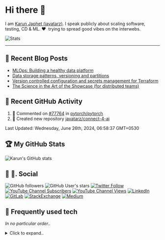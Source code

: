 # Hi there 👋

I am [Karun Japhet (javatarz)](https://karun.me). I speak publicly about scaling software, testing, CD & ML. ❤️&nbsp; trying to spread good vibes on the interwebs.

![Stats](https://stats.quine.sh/javatarz/github?theme=dark)

---

## 📕 Recent Blog Posts

<!-- BLOG-POST-LIST:START -->
- [MLOps: Building a healthy data platform](https://medium.com/inspiredbrilliance/mlops-building-a-healthy-data-platform-d3d6547a601d?source=rss-2c5b1a49efe4------2)
- [Data storage patterns, versioning and partitions](https://medium.com/inspiredbrilliance/data-storage-patterns-versioning-and-partitions-a8ce1fd82765?source=rss-2c5b1a49efe4------2)
- [Version controlled configuration and secrets management for Terraform](https://medium.com/inspiredbrilliance/version-controlled-configuration-and-secrets-management-for-terraform-c22f0b30d063?source=rss-2c5b1a49efe4------2)
- [The Science in the Art of the Showcase &lpar;for distributed teams&rpar;](https://medium.com/inspiredbrilliance/the-science-in-the-art-of-the-showcase-for-distributed-teams-6497e331cb6c?source=rss-2c5b1a49efe4------2)
<!-- BLOG-POST-LIST:END -->

## 🎯 Recent GitHub Activity

<!--RECENT_ACTIVITY:start-->
1. 💬 Commented on [#77764](https://github.com/pytorch/pytorch/issues/77764#issuecomment-2102973721) in [pytorch/pytorch](https://github.com/pytorch/pytorch)
2. 📔 Created new repository [javatarz/connect-4-ai](https://github.com/javatarz/connect-4-ai)
<!--RECENT_ACTIVITY:end-->
<!--RECENT_ACTIVITY:last_update-->
Last Updated: Wednesday, June 26th, 2024, 06:58:37 GMT+0530
<!--RECENT_ACTIVITY:last_update_end-->

## 🏆 My GitHub Stats

![Karun's GitHub stats](https://github-readme-stats.vercel.app/api?username=javatarz&theme=dracula&show_icons=true&count_private=true)

## 👨 👩. Social

![GitHub followers](https://img.shields.io/github/followers/javatarz?color=%23181717&logo=GitHub&style=flat-square)
![GitHub User's stars](https://img.shields.io/github/stars/javatarz?affiliations=OWNER%2CCOLLABORATOR%2CORGANIZATION_MEMBER&color=%23181717&logo=GitHub&style=flat-square)
[![Twitter Follow](https://img.shields.io/twitter/follow/javatarz?color=%231DA1F2&logo=Twitter&style=flat-square)](https://twitter.com/intent/user?screen_name=javatarz)
[![YouTube Channel Subscribers](https://img.shields.io/youtube/channel/subscribers/UCnLs0Sn0h-UqfIMkkGMuB1w?logo=YouTube&style=flat-square)](https://www.youtube.com/channel/UCnLs0Sn0h-UqfIMkkGMuB1w?sub_confirmation=1)
[![YouTube Channel Views](https://img.shields.io/youtube/channel/views/UCnLs0Sn0h-UqfIMkkGMuB1w?logo=YouTube&style=flat-square)](https://www.youtube.com/channel/UCnLs0Sn0h-UqfIMkkGMuB1w)
[![LinkedIn](https://img.shields.io/badge/LinkedIn-0077B5?style=flat-square&logo=linkedin&logoColor=white)](https://www.linkedin.com/in/karunjaphet/)
[![GitLab](https://img.shields.io/badge/GitLab-330F63?style=flat-square&logo=gitlab&logoColor=white)](https://gitlab.com/javatarz)
[![StackExchange](https://img.shields.io/badge/StackExchange-%23ffffff.svg?&style=flat-square&logo=StackExchange&logoColor=white)](https://stackexchange.com/users/233953/javatarz)
[![Medium](https://img.shields.io/badge/Medium-12100E?style=flat-square&logo=medium&logoColor=white)](https://medium.com/@javatarz)


## 🚀 Frequently used tech</summary>

_In no particular order.._

<details>
<summary>Click to expand..</summary>

![Scala](https://img.shields.io/badge/Scala-DC322F?style=flat-square&logo=scala)
![Kotlin](https://img.shields.io/badge/Kotlin-0095D5?&style=flat-square&logo=kotlin)
![Spring Boot](https://img.shields.io/badge/Spring_Boot-F2F4F9?style=flat-square&logo=spring-boot)
![Spring](https://img.shields.io/badge/Spring-6DB33F?style=flat-square&logo=spring&logoColor=white)
![Java](https://img.shields.io/badge/Java-ED8B00?style=flat-square&logo=java)
![Gradle](https://img.shields.io/badge/gradle-02303A?style=flat-square&logo=gradle)
![JUnit5](https://img.shields.io/badge/Junit5-25A162?style=flat-square&logo=junit5&logoColor=white)
![Python](https://img.shields.io/badge/Python-3776AB?style=flat-square&logo=python&logoColor=darkgreen&color=#3776AB)
![NumPy](https://img.shields.io/badge/Numpy-777BB4?style=flat-square&logo=numpy)
![Pandas](https://img.shields.io/badge/Pandas-2C2D72?style=flat-square&logo=pandas)
![Jupyter](https://img.shields.io/badge/Jupyter-F37626.svg?&style=flat-square&logo=Jupyter&logoColor=white)
![Javascript](https://img.shields.io/badge/JavaScript-323330?style=flat-square&logo=javascript)
![Typescript](https://img.shields.io/badge/TypeScript-007ACC?style=flat-square&logo=typescript&logoColor=white)
![React](https://img.shields.io/badge/React-20232A?style=flat-square&logo=react)
![Markdown](https://img.shields.io/badge/Markdown-000000?style=flat-square&logo=markdown&logoColor=white)

![AWS](https://img.shields.io/badge/Amazon_AWS-232F3E?style=flat-square&logo=amazon-aws&logoColor=white)
![Cloudflare](https://img.shields.io/badge/Cloudflare-F38020?style=flat-square&logo=Cloudflare&logoColor=white)
![GitHub Actions](https://img.shields.io/badge/GitHub_Actions-2088FF?style=flat-square&logo=github-actions&logoColor=white)

![Android](https://img.shields.io/badge/Android-3DDC84?style=flat-square&logo=android&logoColor=white)
![Lineage OS](https://img.shields.io/badge/lineageos-167C80?style=flat-square&logo=lineageos&logoColor=white)
![iOS](https://img.shields.io/badge/iOS-000000?style=flat-square&logo=apple)
![MacOS](https://img.shields.io/badge/mac%20os-000000?style=flat-square&logo=apple&logoColor=white)
![Windows](https://img.shields.io/badge/Windows-0078D6?style=flat-square&logo=windows&logoColor=white)
![Ubuntu](https://img.shields.io/badge/Ubuntu-E95420?style=flat-square&logo=ubuntu&logoColor=white)
![Debian](https://img.shields.io/badge/Debian-A81D33?style=flat-square&logo=debian&logoColor=white)

![IntelliJ](https://img.shields.io/badge/IntelliJIDEA-000000.svg?style=flat-square&logo=intellij-idea)
![Visual Studio Code](https://img.shields.io/badge/Visual_Studio-5C2D91?style=flat-square&logo=visual%20studio)
![PyCharm](https://img.shields.io/badge/pycharm-143?style=flat-square&logo=pycharm&logoColor=black&color=black&labelColor=green)
![Firefox](https://img.shields.io/badge/Firefox_Browser-FF7139?style=flat-square&logo=Firefox-Browser&logoColor=white)
![Postman](https://img.shields.io/badge/Postman-FF6C37?style=flat-square&logo=Postman&logoColor=white)
![Git](https://img.shields.io/badge/Git-F05032?style=flat-square&logo=git&logoColor=white)
![Docker](https://img.shields.io/badge/Docker-2CA5E0?style=flat-square&logo=docker&logoColor=white)

![Nginx](https://img.shields.io/badge/Nginx-009639?style=flat-square&logo=nginx)
![Jekyll](https://img.shields.io/badge/Jekyll-CC0000?style=flat-square&logo=Jekyll)
![Airflow](https://img.shields.io/badge/Airflow-017CEE?style=flat-square&logo=Apache%20Airflow)
</details>

